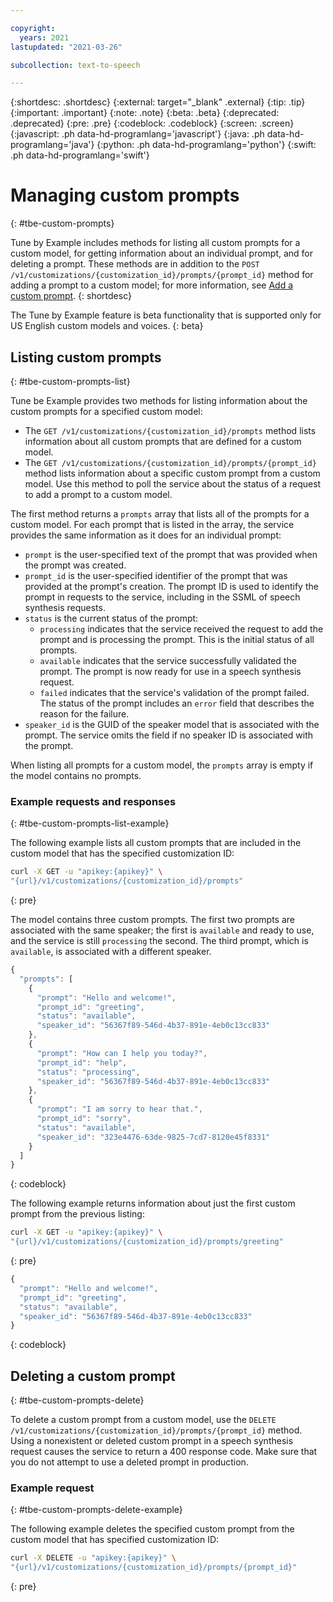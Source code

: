 ```yaml
---

copyright:
  years: 2021
lastupdated: "2021-03-26"

subcollection: text-to-speech

---
```


{:shortdesc: .shortdesc}
{:external: target="_blank" .external}
{:tip: .tip}
{:important: .important}
{:note: .note}
{:beta: .beta}
{:deprecated: .deprecated}
{:pre: .pre}
{:codeblock: .codeblock}
{:screen: .screen}
{:javascript: .ph data-hd-programlang='javascript'}
{:java: .ph data-hd-programlang='java'}
{:python: .ph data-hd-programlang='python'}
{:swift: .ph data-hd-programlang='swift'}

# Managing custom prompts
{: #tbe-custom-prompts}

Tune by Example includes methods for listing all custom prompts for a custom model, for getting information about an individual prompt, and for deleting a prompt. These methods are in addition to the `POST /v1/customizations/{customization_id}/prompts/{prompt_id}` method for adding a prompt to a custom model; for more information, see [Add a custom prompt](/docs/text-to-speech?topic=text-to-speech-tbe-create#tbe-create-add-prompt).
{: shortdesc}

The Tune by Example feature is beta functionality that is supported only for US English custom models and voices.
{: beta}

## Listing custom prompts
{: #tbe-custom-prompts-list}

Tune be Example provides two methods for listing information about the custom prompts for a specified custom model:

-   The `GET /v1/customizations/{customization_id}/prompts` method lists information about all custom prompts that are defined for a custom model.
-   The `GET /v1/customizations/{customization_id}/prompts/{prompt_id}` method lists information about a specific custom prompt from a custom model. Use this method to poll the service about the status of a request to add a prompt to a custom model.

The first method returns a `prompts` array that lists all of the prompts for a custom model. For each prompt that is listed in the array, the service provides the same information as it does for an individual prompt:

-   `prompt` is the user-specified text of the prompt that was provided when the prompt was created.
-   `prompt_id` is the user-specified identifier of the prompt that was provided at the prompt's creation. The prompt ID is used to identify the prompt in requests to the service, including in the SSML of speech synthesis requests.
-   `status` is the current status of the prompt:
    -   `processing` indicates that the service received the request to add the prompt and is processing the prompt. This is the initial status of all prompts.
    -   `available` indicates that the service successfully validated the prompt. The prompt is now ready for use in a speech synthesis request.
    -   `failed` indicates that the service's validation of the prompt failed. The status of the prompt includes an `error` field that describes the reason for the failure.
-   `speaker_id` is the GUID of the speaker model that is associated with the prompt. The service omits the field if no speaker ID is associated with the prompt.

When listing all prompts for a custom model, the `prompts` array is empty if the model contains no prompts.

### Example requests and responses
{: #tbe-custom-prompts-list-example}

The following example lists all custom prompts that are included in the custom model that has the specified customization ID:

```bash
curl -X GET -u "apikey:{apikey}" \
"{url}/v1/customizations/{customization_id}/prompts"
```
{: pre}

The model contains three custom prompts. The first two prompts are associated with the same speaker; the first is `available` and ready to use, and the service is still `processing` the second. The third prompt, which is `available`, is associated with a different speaker.

```javascript
{
  "prompts": [
    {
      "prompt": "Hello and welcome!",
      "prompt_id": "greeting",
      "status": "available",
      "speaker_id": "56367f89-546d-4b37-891e-4eb0c13cc833"
    },
    {
      "prompt": "How can I help you today?",
      "prompt_id": "help",
      "status": "processing",
      "speaker_id": "56367f89-546d-4b37-891e-4eb0c13cc833"
    },
    {
      "prompt": "I am sorry to hear that.",
      "prompt_id": "sorry",
      "status": "available",
      "speaker_id": "323e4476-63de-9825-7cd7-8120e45f8331"
    }
  ]
}
```
{: codeblock}

The following example returns information about just the first custom prompt from the previous listing:

```bash
curl -X GET -u "apikey:{apikey}" \
"{url}/v1/customizations/{customization_id}/prompts/greeting"
```
{: pre}

```javascript
{
  "prompt": "Hello and welcome!",
  "prompt_id": "greeting",
  "status": "available",
  "speaker_id": "56367f89-546d-4b37-891e-4eb0c13cc833"
}
```
{: codeblock}

## Deleting a custom prompt
{: #tbe-custom-prompts-delete}

To delete a custom prompt from a custom model, use the `DELETE /v1/customizations/{customization_id}/prompts/{prompt_id}` method. Using a nonexistent or deleted custom prompt in a speech synthesis request causes the service to return a 400 response code. Make sure that you do not attempt to use a deleted prompt in production.

### Example request
{: #tbe-custom-prompts-delete-example}

The following example deletes the specified custom prompt from the custom model that has specified customization ID:

```bash
curl -X DELETE -u "apikey:{apikey}" \
"{url}/v1/customizations/{customization_id}/prompts/{prompt_id}"
```
{: pre}
